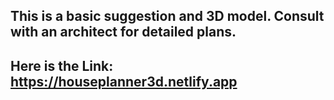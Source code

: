 This is a basic suggestion and 3D model. Consult with an architect for detailed plans.
-
Here is the Link: https://houseplanner3d.netlify.app
-
